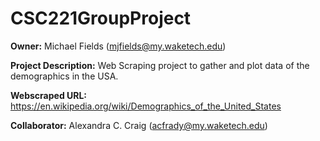 # CSC221GroupProject

__Owner:__ Michael Fields (mjfields@my.waketech.edu)

__Project Description:__ Web Scraping project to gather and plot data of the demographics in the USA.

__Webscraped URL:__ https://en.wikipedia.org/wiki/Demographics_of_the_United_States

__Collaborator:__ Alexandra C. Craig (acfrady@my.waketech.edu)
